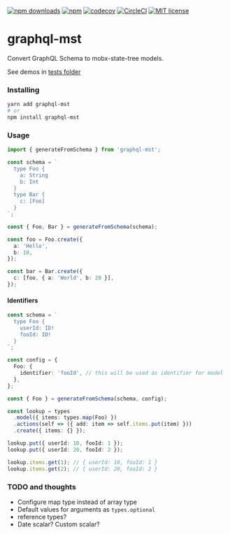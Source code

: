[![npm downloads](https://img.shields.io/npm/dt/graphql-mst.svg)](https://www.npmjs.com/package/graphql-mst)
[![npm](https://img.shields.io/npm/v/graphql-mst.svg?maxAge=2592000)](https://www.npmjs.com/package/graphql-mst)
[![codecov](https://codecov.io/gh/birkir/graphql-mst/branch/master/graph/badge.svg)](https://codecov.io/gh/birkir/graphql-mst)
[![CircleCI](https://circleci.com/gh/birkir/graphql-mst.svg?style=shield)](https://circleci.com/gh/birkir/graphql-mst)
[![MIT license](https://img.shields.io/github/license/birkir/graphql-mst.svg)](https://opensource.org/licenses/MIT)

# graphql-mst

Convert GraphQL Schema to mobx-state-tree models.

See demos in [tests folder](https://github.com/birkir/graphql-mst/blob/master/__tests__/index.ts)

### Installing

```bash
yarn add graphql-mst
# or
npm install graphql-mst
```

### Usage

```ts
import { generateFromSchema } from 'graphql-mst';

const schema = `
  type Foo {
    a: String
    b: Int
  }
  type Bar {
    c: [Foo]
  }
`;

const { Foo, Bar } = generateFromSchema(schema);

const foo = Foo.create({
  a: 'Hello',
  b: 10,
});

const bar = Bar.create({
  c: [foo, { a: 'World', b: 20 }],
});
```

#### Identifiers

```ts
const schema = `
  type Foo {
    userId: ID!
    fooId: ID!
  }
`;

const config = {
  Foo: {
    identifier: 'fooId', // this will be used as identifier for model 'Foo'
  },
};

const { Foo } = generateFromSchema(schema, config);

const lookup = types
  .model({ items: types.map(Foo) })
  .actions(self => ({ add: item => self.items.put(item) }))
  .create({ items: {} });

lookup.put({ userId: 10, fooId: 1 });
lookup.put({ userId: 20, fooId: 2 });

lookup.items.get(1); // { userId: 10, fooId: 1 }
lookup.items.get(2); // { userId: 20, fooId: 2 }
```

### TODO and thoughts

- Configure map type instead of array type
- Default values for arguments as `types.optional`
- reference types?
- Date scalar? Custom scalar?
